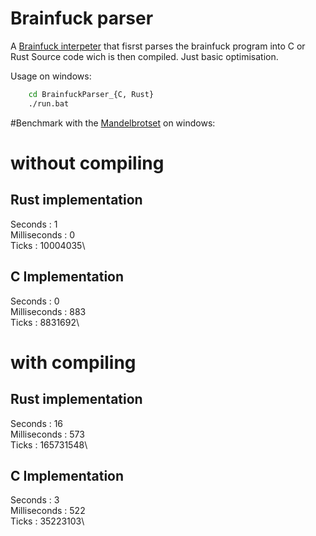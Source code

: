Brainfuck parser
================

A [Brainfuck interpeter](https://en.wikipedia.org/wiki/Brainfuck) that fisrst parses the brainfuck program into C or Rust Source code wich is then compiled.
Just basic optimisation.

Usage on windows:
```bash
    cd BrainfuckParser_{C, Rust}
    ./run.bat
```

#Benchmark with the [Mandelbrotset](https://github.com/ErikDubbelboer/brainfuck-jit/blob/master/mandelbrot.bf) on windows:

# without compiling

## Rust implementation
Seconds           : 1\
Milliseconds      : 0\
Ticks             : 10004035\

## C Implementation
Seconds           : 0\
Milliseconds      : 883\
Ticks             : 8831692\


# with compiling

## Rust implementation
Seconds           : 16\
Milliseconds      : 573\
Ticks             : 165731548\


## C Implementation
Seconds           : 3\
Milliseconds      : 522\
Ticks             : 35223103\


